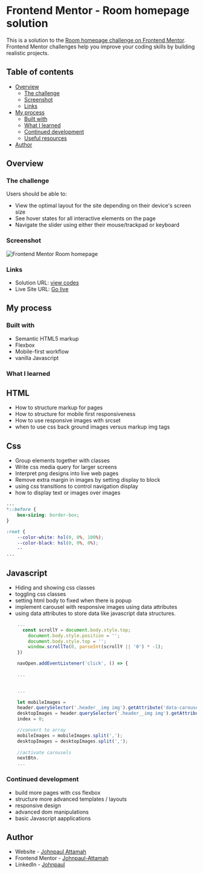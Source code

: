 # Frontend Mentor - Room homepage solution

This is a solution to the [Room homepage challenge on Frontend Mentor](https://www.frontendmentor.io/challenges/room-homepage-BtdBY_ENq). Frontend Mentor challenges help you improve your coding skills by building realistic projects.

## Table of contents

- [Overview](#overview)
  - [The challenge](#the-challenge)
  - [Screenshot](#screenshot)
  - [Links](#links)
- [My process](#my-process)
  - [Built with](#built-with)
  - [What I learned](#what-i-learned)
  - [Continued development](#continued-development)
  - [Useful resources](#useful-resources)
- [Author](#author)

## Overview

### The challenge

Users should be able to:

- View the optimal layout for the site depending on their device's screen size
- See hover states for all interactive elements on the page
- Navigate the slider using either their mouse/trackpad or keyboard

### Screenshot
![Frontend Mentor  Room homepage](https://user-images.githubusercontent.com/44214523/131536310-ac9b3697-4e68-4f06-9273-c4413f577b6d.png)

### Links

- Solution URL: [view codes](https://your-solution-url.com)
- Live Site URL: [Go live](https://vigorous-noether-686b27.netlify.app/)

## My process

### Built with

- Semantic HTML5 markup
- Flexbox
- Mobile-first workflow
- vanilla Javascript

### What I learned

## HTML 
- How to structure markup for pages
- How to structure for mobile first responsiveness
- How to use responsive images with srcset
- when to use css back ground images versus markup img tags

## Css
- Group elements together with classes
- Write css media query for larger screens
- Interpret png designs into live web pages
- Remove extra margin in images by setting display to block
- using css transitions to control navigation display
- how to display text or images over images

```css
...
*::before {
    box-sizing: border-box;
}

:root {
    --color-white: hsl(0, 0%, 100%);
    --color-black: hsl(0, 0%, 0%);
    --
...
```
## Javascript
- Hiding and showing css classes
- toggling css classes
- setting html body to fixed when there is popup
- implement carousel with responsive images using data attributes
- using data attributes to store data like javascript data structures.

```js
    ...
      const scrollY = document.body.style.top;
        document.body.style.position = '';
        document.body.style.top = '';
        window.scrollTo(0, parseInt(scrollY || '0') * -1);
    })

    navOpen.addEventListener('click', () => {
       
    ...


    ...
        
    let mobileImages = 
    header.querySelector('.header__img img').getAttribute('data-carousel-mobile'),
    desktopImages = header.querySelector('.header__img img').getAttribute('data-carousel-desktop'),
    index = 0;

    //convert to array
    mobileImages = mobileImages.split(',');
    desktopImages = desktopImages.split(',');
    
    //activate carousels
    nextBtn.
    ...
```
### Continued development

- build more pages with css flexbox
- structure more advanced templates / layouts
- responsive design
- advanced dom manipulations
- basic Javascript aapplications


## Author

- Website - [Johnpaul Attamah](https://github.com/Johnpaul-Attamah)
- Frontend Mentor - [Johnpaul-Attamah](https://www.frontendmentor.io/profile/Johnpaul-Attamah)
- LinkedIn - [Johnpaul](https://www.linkedin.com/in/johnpaul-attamah-4b265983/)

